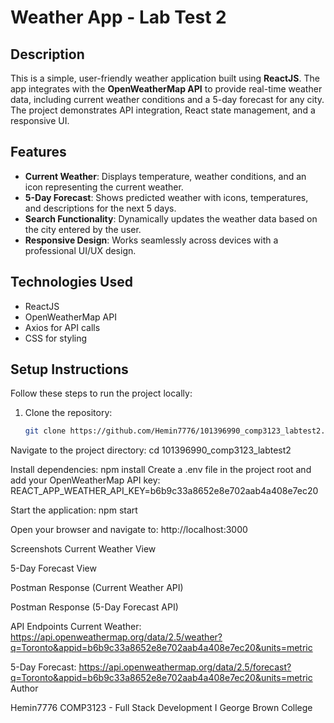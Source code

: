 # Weather App - Lab Test 2

## Description

This is a simple, user-friendly weather application built using **ReactJS**. The app integrates with the **OpenWeatherMap API** to provide real-time weather data, including current weather conditions and a 5-day forecast for any city. The project demonstrates API integration, React state management, and a responsive UI.

## Features

- **Current Weather**: Displays temperature, weather conditions, and an icon representing the current weather.
- **5-Day Forecast**: Shows predicted weather with icons, temperatures, and descriptions for the next 5 days.
- **Search Functionality**: Dynamically updates the weather data based on the city entered by the user.
- **Responsive Design**: Works seamlessly across devices with a professional UI/UX design.

## Technologies Used

- ReactJS
- OpenWeatherMap API
- Axios for API calls
- CSS for styling

## Setup Instructions

Follow these steps to run the project locally:

1. Clone the repository:
   ```bash
   git clone https://github.com/Hemin7776/101396990_comp3123_labtest2.git
   ```

Navigate to the project directory:
cd 101396990_comp3123_labtest2

Install dependencies:
npm install
Create a .env file in the project root and add your OpenWeatherMap API key:
REACT_APP_WEATHER_API_KEY=b6b9c33a8652e8e702aab4a408e7ec20

Start the application:
npm start

Open your browser and navigate to:
http://localhost:3000

Screenshots
Current Weather View

5-Day Forecast View

Postman Response (Current Weather API)

Postman Response (5-Day Forecast API)

API Endpoints
Current Weather:
https://api.openweathermap.org/data/2.5/weather?q=Toronto&appid=b6b9c33a8652e8e702aab4a408e7ec20&units=metric

5-Day Forecast:
https://api.openweathermap.org/data/2.5/forecast?q=Toronto&appid=b6b9c33a8652e8e702aab4a408e7ec20&units=metric
Author

Hemin7776
COMP3123 - Full Stack Development I
George Brown College
